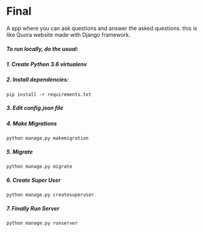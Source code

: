 # Final
A app where you can ask questions and answer the asked questions. this is like Quora website made with Django framework.
##### To run locally, do the usual:

##### 1. Create Python 3.6 virtualenv
                
##### 2. Install dependencies:
```
pip install -r requirements.txt
```
##### 3. Edit config.json file
##### 4. Make Migrations
```
python manage.py makemigration
```
##### 5. Migrate
```
python manage.py migrate
```
##### 6. Create Super User
```
python manage.py createsuperuser
```
##### 7. Finally Run Server
```
python manage.py runserver
```
